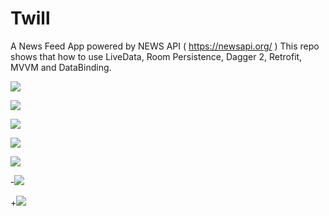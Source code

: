 # Twill
A News Feed App  powered by NEWS API (  https://newsapi.org/ ) This repo shows that how to use LiveData, Room Persistence, Dagger 2, Retrofit, MVVM and DataBinding.

![](https://github.com/anil-gudigar/Twill/blob/master/ezgif.com-video-to-gif.gif)

  ![](https://github.com/anil-gudigar/Twill/blob/master/Screenshot_2017-06-11-14-03-41.png)
  
  ![](https://github.com/anil-gudigar/Twill/blob/master/Screenshot_2017-06-11-14-04-11.png)
  
  ![](https://github.com/anil-gudigar/Twill/blob/master/Screenshot_2017-06-11-14-05-16.png)
  
  ![](https://github.com/anil-gudigar/Twill/blob/master/Screenshot_2017-06-11-14-06-37.png)
  
 -![](https://github.com/anil-gudigar/Twill/blob/master/Screenshot_2017-06-11-14-09-06.png)
 
 +![](https://github.com/anil-gudigar/Twill/blob/master/Screenshot_2017-06-11-14-09-06.png)

